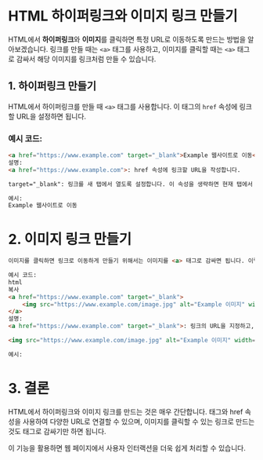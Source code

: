 # HTML 하이퍼링크와 이미지 링크 만들기

HTML에서 **하이퍼링크**와 **이미지**를 클릭하면 특정 URL로 이동하도록 만드는 방법을 알아보겠습니다. 링크를 만들 때는 `<a>` 태그를 사용하고, 이미지를 클릭할 때는 `<a>` 태그로 감싸서 해당 이미지를 링크처럼 만들 수 있습니다.

## 1. 하이퍼링크 만들기

HTML에서 하이퍼링크를 만들 때 `<a>` 태그를 사용합니다. 이 태그의 `href` 속성에 링크할 URL을 설정하면 됩니다.

### 예시 코드:
```html
<a href="https://www.example.com" target="_blank">Example 웹사이트로 이동</a>
설명:
<a href="https://www.example.com">: href 속성에 링크할 URL을 작성합니다.

target="_blank": 링크를 새 탭에서 열도록 설정합니다. 이 속성을 생략하면 현재 탭에서 링크가 열립니다.

예시:
Example 웹사이트로 이동
```
# 2. 이미지 링크 만들기

```html
이미지를 클릭하면 링크로 이동하게 만들기 위해서는 이미지를 <a> 태그로 감싸면 됩니다. 이렇게 하면 이미지 자체가 링크 역할을 하게 됩니다.

예시 코드:
html
복사
<a href="https://www.example.com" target="_blank">
    <img src="https://www.example.com/image.jpg" alt="Example 이미지" width="300">
</a>
설명:
<a href="https://www.example.com" target="_blank">: 링크의 URL을 지정하고, target="_blank" 속성으로 새 탭에서 열리도록 합니다.

<img src="https://www.example.com/image.jpg" alt="Example 이미지" width="300">: src 속성에 이미지 파일 경로를 작성하고, alt 속성에 이미지를 설명하는 텍스트를 입력합니다.

예시:
```
# 3. 결론
HTML에서 하이퍼링크와 이미지 링크를 만드는 것은 매우 간단합니다. <a> 태그와 href 속성을 사용하여 다양한 URL로 연결할 수 있으며, 이미지를 클릭할 수 있는 링크로 만드는 것도 <a> 태그로 감싸기만 하면 됩니다.

이 기능을 활용하면 웹 페이지에서 사용자 인터랙션을 더욱 쉽게 처리할 수 있습니다.
